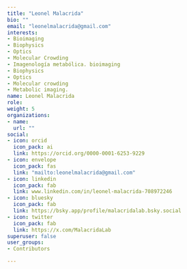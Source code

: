```yaml
---
title: "Leonel Malacrida"
bio: ""
email: "leonelmalacrida@gmail.com"
interests:
- Bioimaging
- Biophysics
- Optics
- Molecular Crowding
- Imagenología metabólica. bioimaging
- Biophysics
- Optics
- Molecular crowding
- Metabolic imaging.
name: Leonel Malacrida
role:
weight: 5
organizations:
- name: 
  url: ""
social:
- icon: orcid
  icon_pack: ai
  link: https://orcid.org/0000-0001-6253-9229
- icon: envelope
  icon_pack: fas
  link: "mailto:leonelmalacrida@gmail.com"
- icon: linkedin
  icon_pack: fab
  link: www.linkedin.com/in/leonel-malacrida-708972246
- icon: bluesky
  icon_pack: fab
  link: https://bsky.app/profile/malacridalab.bsky.social
- icon: twitter
  icon_pack: fab
  link: https://x.com/MalacridaLab
superuser: false
user_groups:
- Contributors

---
```


